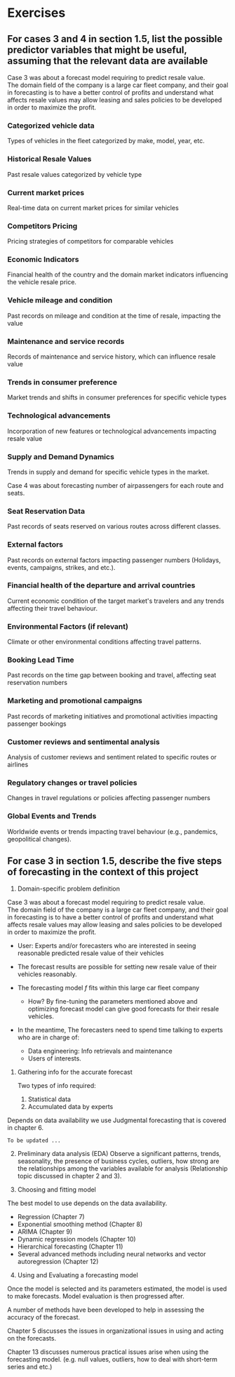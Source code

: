 # Exercises

## For cases 3 and 4 in section 1.5, list the possible predictor variables that might be useful, assuming that the relevant data are available

Case 3 was about a forecast model requiring to predict resale value.\
The domain field of the company is a large car fleet company, and their goal in forecasting is to have a better control of profits and understand what affects resale values may allow leasing and sales policies to be developed in order to maximize the profit.

### Categorized vehicle data
Types of vehicles in the fleet categorized by make, model, year, etc.
### Historical Resale Values
Past resale values categorized by vehicle type
### Current market prices
Real-time data on current market prices for similar vehicles
### Competitors Pricing
Pricing strategies of competitors for comparable vehicles
### Economic Indicators
Financial health of the country and the domain market indicators influencing the vehicle resale price.
### Vehicle mileage and condition
Past records on mileage and condition at the time of resale, impacting the value
### Maintenance and service records
Records of maintenance and service history, which can influence resale value
### Trends in consumer preference
Market trends and shifts in consumer preferences for specific vehicle types
### Technological advancements
Incorporation of new features or technological advancements impacting resale value
### Supply and Demand Dynamics
Trends in supply and demand for specific vehicle types in the market.

Case 4 was about forecasting number of airpassengers for each route and seats.

### Seat Reservation Data
Past records of seats reserved on various routes across different classes.
### External factors
Past records on external factors impacting passenger numbers (Holidays, events, campaigns, strikes, and etc.).
### Financial health of the departure and arrival countries
Current economic condition of the target market's travelers and any trends affecting their travel behaviour.
### Environmental Factors (if relevant)
Climate or other environmental conditions affecting travel patterns.
### Booking Lead Time
Past records on the time gap between booking and travel, affecting seat reservation numbers
### Marketing and promotional campaigns
Past records of marketing initiatives and promotional activities impacting passenger bookings
### Customer reviews and sentimental analysis
Analysis of customer reviews and sentiment related to specific routes or airlines
### Regulatory changes or travel policies
Changes in travel regulations or policies affecting passenger numbers
### Global Events and Trends
Worldwide events or trends impacting travel behaviour (e.g., pandemics, geopolitical changes).


## For case 3 in section 1.5, describe the five steps of forecasting in the context of this project

1. Domain-specific problem definition

Case 3 was about a forecast model requiring to predict resale value.\
The domain field of the company is a large car fleet company, and their goal in forecasting is to have a better control of profits and understand what affects resale values may allow leasing and sales policies to be developed in order to maximize the profit.

   - User: Experts and/or forecasters who are interested in seeing reasonable predicted resale value of their vehicles
   - The forecast results are possible for setting new resale value of their vehicles reasonably.
   - The forecasting model $f$ fits within this large car fleet company
     - How? By fine-tuning the parameters mentioned above and optimizing forecast model can give good forecasts for their resale vehicles. 

  - In the meantime, The forecasters need to spend time talking to experts who are in charge of:
    - Data engineering: Info retrievals and maintenance
    - Users of interests.

1. Gathering info for the accurate forecast

    Two types of info required:
    1. Statistical data
    2. Accumulated data by experts

Depends on data availability we use Judgmental forecasting that is covered in chapter 6.

```To be updated ...```

2. Preliminary data analysis (EDA)
Observe a significant patterns, trends, seasonality, the presence of business cycles, outliers, how strong are the relationships among the variables available for analysis (Relationship topic discussed in chapter 2 and 3).

3. Choosing and fitting model

The best model to use depends on the data availability.

- Regression (Chapter 7)
- Exponential smoothing method (Chapter 8)
- ARIMA (Chapter 9)
- Dynamic regression models (Chapter 10)
- Hierarchical forecasting (Chapter 11)
- Several advanced methods including neural networks and vector autoregression (Chapter 12)

4. Using and Evaluating a forecasting model

Once the model is selected and its parameters estimated, the model is used to make forecasts. Model evaluation is then progressed after.

A number of methods have been developed to help in assessing the accuracy of the forecast.

Chapter 5 discusses the issues in organizational issues in using and acting on the forecasts.

Chapter 13 discusses numerous practical issues arise when using the forecasting model. (e.g. null values, outliers, how to deal with short-term series and etc.)